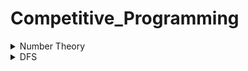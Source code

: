 <h1>Competitive_Programming</h1>

<details>
  <summary>Number Theory</summary>
  <ol>
    <li>Problem: <a href="https://lightoj.com/problem/trailing-zeroes-i">Trailling zero I </a></li>
    <ul><li>Solution: <a href="https://github.com/Hridoy-Das9/Competitive_Programming/blob/main/Number_Theory/Trailing_Zeroes_I.md">Trailling zero I </a></li>
    </ul>
     <li>Problem: <a href="https://lightoj.com/problem/intel-factor-factorization">Intelligent Factorial Factorization </a></li>
    <ul><li>Solution: <a href="https://github.com/Hridoy-Das9/Competitive_Programming/blob/main/Number_Theory/Intelligent_Factorial_Factorization.md">Intelligent Factorial Factorization </a></li>
    </ul>
    
  </ol>
  
</details>
<details>
  <summary>DFS</summary>
  <ol>
    <li>Problem:  Is A Graph Cycle Or Not(Undirected) ?</li>
    <ul><li>Solution: <a href="https://github.com/Hridoy-Das9/Competitive_Programming/blob/main/Graph/Undirected%20graph%20cycle%20ditection.md">Implementation</a></li>
    </ul>
     <li>Problem:  Is A Graph Cycle Or Not(Directed) ?</li>
    <ul><li>Solution: <a href="https://github.com/Hridoy-Das9/Competitive_Programming/blob/main/Graph/Directed%20graph%20cycle%20ditection.md">Implementation</a></li>
    </ul>
    <li>Problem:  <a href="https://lightoj.com/problem/back-to-underworld">Back to Underworld</a></li>
    <ul><li>Solution: <a href="https://github.com/Hridoy-Das9/Competitive_Programming/blob/main/Graph/Back%20to%20Underworld.md">Implementation</a></li>
    </ul>
    <li>Problem:  <a href="https://codeforces.com/problemset/problem/580/C">Kefa and Park</a></li>
     <ul><li>Solution: <a href="https://github.com/Hridoy-Das9/Competitive_Programming/blob/main/Graph/Kefa%20and%20Park_CF.md">Implementation</a></li>
    </ul>
  </ol>
</details>
